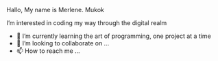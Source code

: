 Hallo, My name is Merlene. Mukok

I’m interested in coding my way through the digital realm
- 🌱 I’m currently learning the art of programming, one project at a time
- 💞️ I’m looking to collaborate on ...
- 📫 How to reach me ...

<!---
merlenejmukok/merlenejmukok is a ✨ special ✨ repository because its `README.md` (this file) appears on your GitHub profile.
You can click the Preview link to take a look at your changes.
--->
